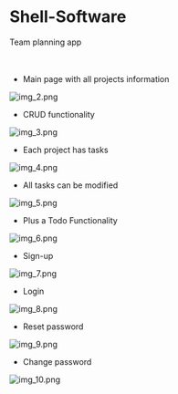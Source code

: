 # Shell-Software
Team planning app
<br><br><br>

- Main page with all projects information 

![img_2.png](img_2.png)

- CRUD functionality

![img_3.png](img_3.png)

- Each project has tasks 

![img_4.png](img_4.png)

- All tasks can be modified

![img_5.png](img_5.png)

- Plus a Todo Functionality

![img_6.png](img_6.png)

- Sign-up

![img_7.png](img_7.png)
- Login 

![img_8.png](img_8.png)

- Reset password 

![img_9.png](img_9.png)

- Change password

![img_10.png](img_10.png)